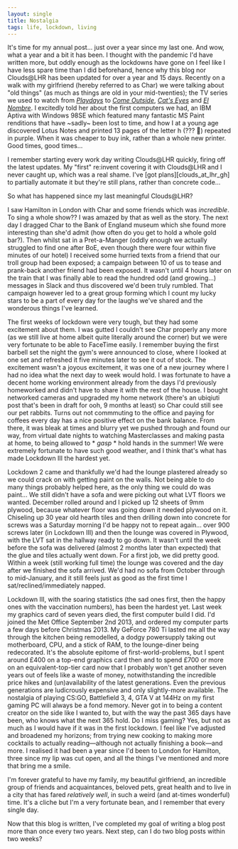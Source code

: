 ```yaml
---
layout: single
title: Nostalgia
tags: life, lockdown, living
---
```


It's time for my annual post... just over a year since my last one. And wow, what a year and a bit it has been.
I thought with the pandemic I'd have written more, but oddly enough as the lockdowns have gone on I feel like I have less spare time than I did beforehand, hence why this blog nor Clouds@LHR has been updated for over a year and 15 days.
Recently on a walk with my girlfriend (hereby referred to as Char) we were talking about "old things" (as much as things are old in your mid-twenties); the TV series we used to watch from [_Playdays_][playdays] to [_Come Outside_][come_outside], [_Cat's Eyes_][cats_eyes] and [_El Nombre_][el_nombre]. I excitedly told her about the first computers we had, an IBM Aptiva with Windows 98SE which featured many fantastic MS Paint renditions that have ~sadly~ been lost to time, and how I at a young age discovered Lotus Notes and printed 13 pages of the letter h (??? 🤯) repeated in purple. When it was cheaper to buy ink, rather than a whole new printer. Good times, good times...

I remember starting every work day writing Clouds@LHR quickly, firing off the latest updates. My "first" re:invent covering it with Clouds@LHR and I never caught up, which was a real shame. I've [got plans][clouds_at_lhr_gh] to partially automate it but they're still plans, rather than concrete code...

So what has happened since my last meaningful Clouds@LHR?

I saw Hamilton in London with Char and some friends which was _incredible_. To sing a whole show?? I was amazed by that as well as the story. The next day I dragged Char to the Bank of England museum which she found more interesting than she'd admit (how often do you get to hold a whole gold bar?). Then whilst sat in a Pret-a-Manger (oddly enough we actually struggled to find one after BoE, even though there were four within five minutes of our hotel) I received some hurried texts from a friend that our troll group had been exposed; a campaign between 10 of us to tease and prank-back another friend had been exposed. It wasn't until 4 hours later on the train that I was finally able to read the hundred odd (and growing...) messages in Slack and thus discovered we'd been truly rumbled. That campaign however led to a great group forming which I count my lucky stars to be a part of every day for the laughs we've shared and the wonderous things I've learned.

The first weeks of lockdown were very tough, but they had some excitement about them. I was gutted I couldn't see Char properly any more (as we still live at home albeit quite literally around the corner) but we were very fortunate to be able to FaceTime easily. I remember buying the first barbell set the night the gym's were announced to close, where I looked at one set and refreshed it five minutes later to see it out of stock. The excitement wasn't a joyous excitement, it was one of a new journey where I had no idea what the next day to week would hold. I was fortunate to have a decent home working environment already from the days I'd previously homeworked and didn't have to share it with the rest of the house.
I bought networked cameras and upgraded my home network (there's an ubiqiuti post that's been in draft for ooh, 9 months at least) so Char could still see our pet rabbits. Turns out not commmuting to the office and paying for coffees every day has a nice positive effect on the bank balance. From there, it was bleak at times and blurry yet we pushed through and found our way, from virtual date nights to watching Masterclasses and making pasta at home, to being allowed to * *gasp* * hold hands in the summer! We were extremely fortunate to have such good weather, and I think that's what has made Lockdown III the hardest yet. 

Lockdown 2 came and thankfully we'd had the lounge plastered already so we could crack on with getting paint on the walls. Not being able to do many things probably helped here, as the only thing we could do was paint... We still didn't have a sofa and were picking out what LVT floors we wanted. December rolled around and I picked up 12 sheets of 9mm plywood, because whatever floor was going down it needed plywood on it. Chiseling up 30 year old hearth tiles and then drilling down into concrete for screws was a Saturday morning I'd be happy not to repeat again... over 900 screws later (in Lockdown III) and then the lounge was covered in Plywood, with the LVT sat in the hallway ready to go down. It wasn't until the week before the sofa was delivered (almost 2 months later than expected) that the glue and tiles actually went down. For a first job, we did pretty good. Within a week (still working full time) the lounge was covered and the day after we finished the sofa arrived. We'd had no sofa from October through to mid-January, and it still feels just as good as the first time I sat/reclined/immediately napped.

Lockdown III, with the soaring statistics (the sad ones first, then the happy ones with the vaccination numbers), has been the hardest yet. Last week my graphics card of seven years died, the first computer build I did. I'd joined the Met Office September 2nd 2013, and ordered my computer parts a few days before Christmas 2013. My GeForce 780 Ti lasted me all the way through the kitchen being remodelled, a dodgy powersupply taking out motherboard, CPU, and a stick of RAM, to the lounge-diner being redecorated. It's the absolute epitome of first-world-problems, but I spent around £400 on a top-end graphics card then and to spend £700 or more on an equivalent-top-tier card now that I probably won't get another seven years out of feels like a waste of money, notwithstanding the incredible price hikes and (un)availability of the latest generations. Even the previous generations are ludicrously expensive and only slightly-more available. The nostalgia of playing CS:GO, Battlefield 3, 4, GTA V at 144Hz on my first gaming PC will always be a fond memory. Never got in to being a content creator on the side like I wanted to, but with the way the past 365 days have been, who knows what the next 365 hold. Do I miss gaming? Yes, but not as much as I would have if it was in the first lockdown. I feel like I've adjusted and broadened my horizons; from trying new cooking to making more cocktails to actually reading—although not actually finishing a book—and more. I realised it had been a year since I'd been to London for Hamilton, three since my lip was cut open, and all the things I've mentioned and more that bring me a smile.

 I'm forever grateful to have my family, my beautiful girlfriend, an incredible group of friends and acquaintances, beloved pets, great health and to live in a city that has fared _relatively well_, in such a weird (and at-times wonderful) time. It's a cliche but I'm a very fortunate bean, and I remember that every single day.

 Now that this blog is written, I've completed my goal of writing a blog post more than once every two years. Next step, can I do two blog posts within two weeks?

 [playdays]: https://cbbc-on-choice.fandom.com/wiki/Playdays
 [come_outside]: https://en.wikipedia.org/wiki/Come_Outside
 [cats_eyes]: https://cbbc.fandom.com/wiki/Cats_Eyes
 [el_nombre]: https://en.wikipedia.org/wiki/El_Nombre
 